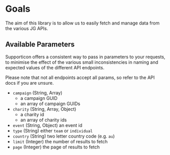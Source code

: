 # Goals

The aim of this library is to allow us to easily fetch and manage data from the various JG APIs.

## Available Parameters

Supporticon offers a consistent way to pass in parameters to your requests, to minimise the effect of the various small inconsistencies in naming and expected values of the different API endpoints.

Please note that not all endpoints accept all params, so refer to the API docs if you are unsure.

- `campaign` (String, Array)
  - a campaign GUID
  - an array of campaign GUIDs
- `charity` (String, Array, Object)
  - a charity id
  - an array of charity ids
- `event` (String, Object) an event id
- `type` (String) either `team` or `individual`
- `country` (String) two letter country code (e.g. `au`)
- `limit` (Integer) the number of results to fetch
- `page` (Integer) the page of results to fetch

